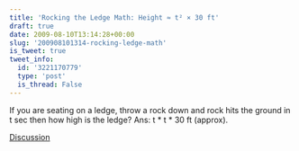```yaml
---
title: 'Rocking the Ledge Math: Height ≈ t² × 30 ft'
draft: true
date: 2009-08-10T13:14:28+00:00
slug: '200908101314-rocking-ledge-math'
is_tweet: true
tweet_info:
  id: '3221170779'
  type: 'post'
  is_thread: False
---
```




If you are seating on a ledge, throw a rock down and rock hits the ground in t sec then how high is the ledge? Ans: t * t * 30 ft (approx).

[Discussion](https://x.com/sytelus/status/3221170779)
